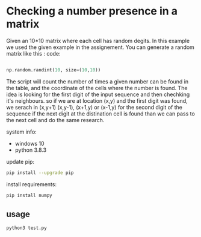 # Checking a number presence in a matrix

Given an 10*10 matrix where each cell has random degits.
In this example we used the given example in the assignement. You can generate a random matrix like this :
 code: 

```python

np.random.randint(10, size=(10,10))

```

The script will count the number of times a given number can be found in the table, and the coordinate of the cells where the number is found. 
The idea is looking for the first digit of the input sequence and then chechking it's neighbours. so if we are at location (x,y) and the first digit was found,
we serach in (x,y+1) (x,y-1), (x+1,y) or (x-1,y) for the second digit of the sequence
if the next digit at the distination cell is found than we can pass to the next cell  and do the same research.


system info:

- windows 10
- python 3.8.3





update pip:
```bash
pip install --upgrade pip
```
install requirements:
```bash
pip install numpy
```



## usage



```bash
python3 test.py 
```




